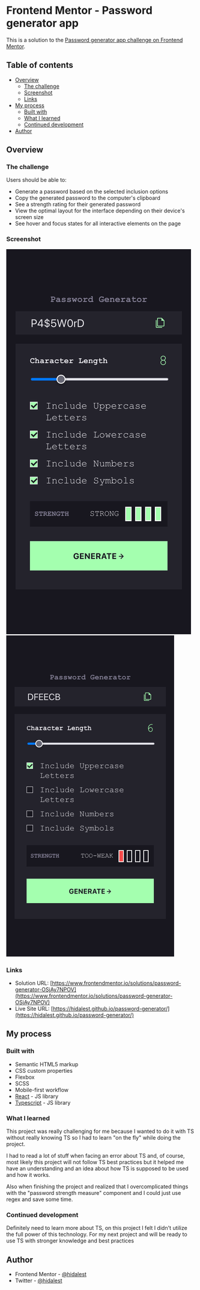 # Frontend Mentor - Password generator app

This is a solution to the [Password generator app challenge on Frontend Mentor](https://www.frontendmentor.io/challenges/password-generator-app-Mr8CLycqjh).

## Table of contents

- [Overview](#overview)
  - [The challenge](#the-challenge)
  - [Screenshot](#screenshot)
  - [Links](#links)
- [My process](#my-process)
  - [Built with](#built-with)
  - [What I learned](#what-i-learned)
  - [Continued development](#continued-development)
- [Author](#author)

## Overview

### The challenge

Users should be able to:

- Generate a password based on the selected inclusion options
- Copy the generated password to the computer's clipboard
- See a strength rating for their generated password
- View the optimal layout for the interface depending on their device's screen size
- See hover and focus states for all interactive elements on the page

### Screenshot

![screenshot1](./screenshots/sc1.png)
![screenshot2](./screenshots/sc2.png)

### Links

- Solution URL: [https://www.frontendmentor.io/solutions/password-generator-OSjAy7NPOV](https://www.frontendmentor.io/solutions/password-generator-OSjAy7NPOV)
- Live Site URL: [https://hidalest.github.io/password-generator/](https://hidalest.github.io/password-generator/)

## My process

### Built with

- Semantic HTML5 markup
- CSS custom properties
- Flexbox
- SCSS
- Mobile-first workflow
- [React](https://reactjs.org/) - JS library
- [Typescript](https://www.typescriptlang.org/) - JS library

### What I learned

This project was really challenging for me because I wanted to do it with TS without really knowing TS so I had to learn "on the fly" while doing the project.

I had to read a lot of stuff when facing an error about TS and, of course, most likely this project will not follow TS best practices but it helped me have an understanding and an idea about how TS is supposed to be used and how it works.

Also when finishing the project and realized that I overcomplicated things with the "password strength measure" component and I could just use regex and save some time.

### Continued development

Definitely need to learn more about TS, on this project I felt I didn't utilize the full power of this technology. For my next project and will be ready to use TS with stronger knowledge and best practices

## Author

- Frontend Mentor - [@hidalest](https://www.frontendmentor.io/profile/hidalest)
- Twitter - [@hidalest](https://www.twitter.com/hidalest)
